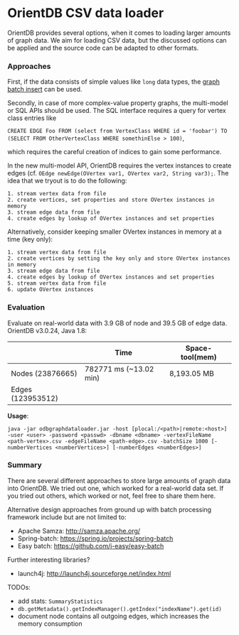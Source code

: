 # OrientDB CSV data loader

OrientDB provides several options, when it comes to loading larger amounts of graph data.
We aim for loading CSV data, but the discussed options can be applied and the source code can be adapted to other formats.

### Approaches
First, if the data consists of simple values like `long` data types, the [graph batch insert](http://orientdb.com/docs/3.0.x/java/Graph-Batch-Insert.html) can be used.

Secondly, in case of more complex-value property graphs, the multi-model or SQL APIs should be used.
The SQL interface requires a query for vertex class entries like

```CREATE EDGE Foo FROM (select from VertexClass WHERE id = 'foobar') TO (SELECT FROM OtherVertexClass WHERE somethinElse > 100)```,

which requires the careful creation of indices to gain some performance.

In the new multi-model API, OrientDB requires the vertex instances to create edges (cf. `OEdge newEdge(OVertex var1, OVertex var2, String var3);`.
The idea that we tryout is to do the following:

```
1. stream vertex data from file
2. create vertices, set properties and store OVertex instances in memory
3. stream edge data from file
4. create edges by lookup of OVertex instances and set properties
```
Alternatively, consider keeping smaller OVertex instances in memory at a time (key only):

```
1. stream vertex data from file
2. create vertices by setting the key only and store OVertex instances in memory
3. stream edge data from file
4. create edges by lookup of OVertex instances and set properties
5. stream vertex data from file
6. update OVertex instances
```

### Evaluation

Evaluate on real-world data with 3.9 GB of node and 39.5 GB of edge data.
OrientDB v3.0.24, Java 1.8:

|                   | Time                    | Space-tool(mem)|
|-------------------|-------------------------|----------------|
| Nodes (23876665)  | 782771 ms (~13.02 min)  | 8,193.05 MB    |
| Edges (123953512) |                         |                |

**Usage**:
```
java -jar odbgraphdataloader.jar -host [plocal:/<path>|remote:<host>] -user <user> -password <passwd> -dbname <dbname> -vertexFileName <path-vertex>.csv -edgeFileName <path-edge>.csv -batchSize 1000 [-numberVertices <numberVertices>] [-numberEdges <numberEdges>]
```

### Summary

There are several different approaches to store large amounts of graph data into OrientDB.
We tried out one, which worked for a real-world data set.
If you tried out others, which worked or not, feel free to share them here.

Alternative design approaches from ground up with batch processing framework include but are not limited to:
- Apache Samza: http://samza.apache.org/
- Spring-batch: https://spring.io/projects/spring-batch
- Easy batch: https://github.com/j-easy/easy-batch

Further interesting libraries?
- launch4j: http://launch4j.sourceforge.net/index.html

TODOs:
- add stats: `SummaryStatistics`
- `db.getMetadata().getIndexManager().getIndex("indexName").get(id)`
- document node contains all outgoing edges, which increases the memory consumption
